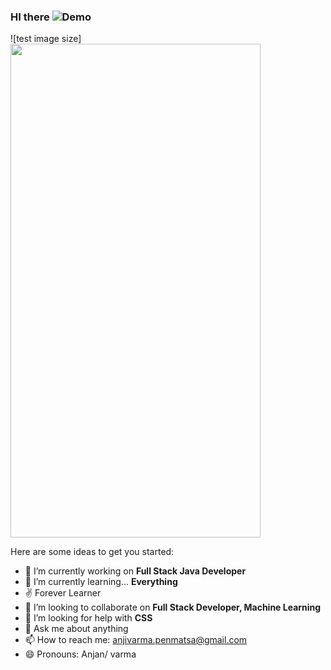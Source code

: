 ### HI there ![Demo](https://github.com/sciencepal/sciencepal/blob/master/assets/Hi.gif)
![test image size]<img src="https://github.com/sciencepal/sciencepal/blob/master/assets/Hi.gif" width="400" height="790">


Here are some ideas to get you started:

- 🔭 I’m currently working on **Full Stack Java Developer**
- 🌱 I’m currently learning... **Everything**
- ✌  Forever Learner
- 👯 I’m looking to collaborate on **Full Stack Developer, Machine Learning**
- 🤔 I’m looking for help with **CSS**
- 💬 Ask me about anything
- 📫 How to reach me: anjivarma.penmatsa@gmail.com
- 😄 Pronouns: Anjan/ varma


